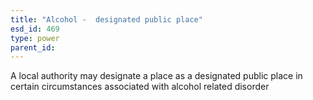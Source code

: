 ```yaml
---
title: "Alcohol -  designated public place"
esd_id: 469
type: power
parent_id:  
---
```


A local authority may designate a place as a designated public place in certain circumstances associated with alcohol related disorder

